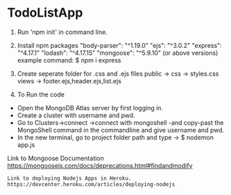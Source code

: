 # TodoListApp

1. Run 'npm init' in command line.

2. Install npm packages 
    "body-parser": "^1.19.0"
    "ejs": "^3.0.2"
    "express": "^4.17.1"
    "lodash": "^4.17.15"
    "mongoose": "^5.9.10" (or above versions)
    example command: $ npm i express
    
3. Create seperate folder for .css and .ejs files
  public -> css -> styles.css
  views -> footer.ejs,header.ejs,list.ejs

4. To Run the code    
 - Open the MongoDB Atlas server by first logging in.
 - Create a cluster with username and pwd.
 - Go to Clusters->connect ->connect with mongoshell -and copy-past the MongoShell command in the commandline and give username and pwd.
 - In the new terminal, go to project folder path and type -> $ nodemon app.js
 
 
 Link to Mongoose Documentation
 https://mongoosejs.com/docs/deprecations.html#findandmodify
    
    Link to deploying Nodejs Apps in Heroku.
    https://devcenter.heroku.com/articles/deploying-nodejs
